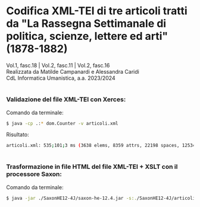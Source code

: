 # Codifica XML-TEI di tre articoli tratti da "La Rassegna Settimanale di politica, scienze, lettere ed arti" (1878-1882)
Vol.1, fasc.18 | Vol.2, fasc.11 | Vol.2, fasc.16</br>
Realizzata da Matilde Campanardi e Alessandra Caridi</br>
CdL Informatica Umanistica, a.a. 2023/2024</br>

# <h3>Validazione del file XML-TEI con Xerces:</h3>
Comando da terminale:
```bash
$ java -cp .:* dom.Counter -v articoli.xml
```

Risultato:
```bash
articoli.xml: 535;101;3 ms (3638 elems, 8359 attrs, 22198 spaces, 125349 chars)
```

# <h3>Trasformazione in file HTML del file XML-TEI + XSLT con il processore Saxon:</h3>
Comando da terminale:
```bash
$ java -jar ./SaxonHE12-4J/saxon-he-12.4.jar -s:./SaxonHE12-4J/articoli.xml -xsl:./SaxonHE12-4J/transform.xsl -o:./SaxonHE12-4J/articoli.html
```


